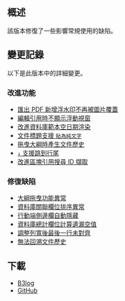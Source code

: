 ## 概述

該版本修復了一些影響常規使用的缺陷。

## 變更記錄

以下是此版本中的詳細變更。

### 改進功能

* [匯出 PDF 新增浮水印不再被圖片覆蓋](https://github.com/siyuan-note/siyuan/issues/10818)
* [編輯引用時不顯示浮動視窗](https://github.com/siyuan-note/siyuan/issues/10821)
* [改進資料庫範本空日期渲染](https://github.com/siyuan-note/siyuan/issues/10830)
* [文件標題支援 `貼為純文字`](https://github.com/siyuan-note/siyuan/issues/10832)
* [拖曳大綱時產生文件歷史](https://github.com/siyuan-note/siyuan/issues/10834)
* [`↓` 支援跳到行尾](https://github.com/siyuan-note/siyuan/issues/10847)
* [改進區塊引用搜尋 ID 擷取](https://github.com/siyuan-note/siyuan/issues/10848)

### 修復缺陷

* [大綱拖曳功能異常](https://github.com/siyuan-note/siyuan/issues/10828)
* [資料庫關聯欄位排序異常](https://github.com/siyuan-note/siyuan/issues/10835)
* [行動端側邊欄自動隱藏](https://github.com/siyuan-note/siyuan/issues/10837)
* [資料庫總計欄位計算遺漏空值](https://github.com/siyuan-note/siyuan/issues/10843)
* [調整列寬後最後一行未對齊](https://github.com/siyuan-note/siyuan/issues/10844)
* [無法回溯文件歷史](https://github.com/siyuan-note/siyuan/issues/10846)

## 下載

* [B3log](https://b3log.org/siyuan/download.html)
* [GitHub](https://github.com/siyuan-note/siyuan/releases)
